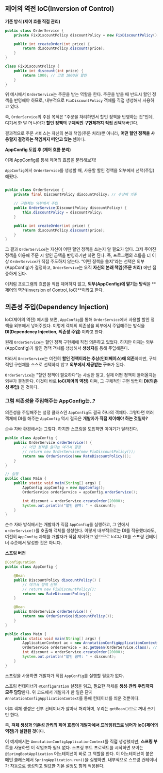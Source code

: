 ## 제어의 역전 IoC(Inversion of Control)

**기존 방식 (제어 흐름 직접 관리)**

```java
public class OrderService {
    private FixDiscountPolicy discountPolicy = new FixDiscountPolicy(); 

    public int createOrder(int price) {
        return discountPolicy.discount(price);
    }
}

class FixDiscountPolicy {
    public int discount(int price) {
        return 1000; // 고정 1000원 할인
    }
}
```

위 예시에서 `OrderService`는 주문을 받는 역할을 한다. 주문을 받을 때 반드시 할인 정책을 반영해야 하므로, 내부적으로 `FixDiscountPolicy` 객체를 직접 생성해서 사용하고 있다.

즉, `OrderService`의 주된 목적은 "주문을 처리하면서 할인 정책을 반영하는 것"인데, 여기서 한 발 더 나아가 **할인 정책의 구체적인 구현체까지 직접 선택**해버린다.

결과적으로 주문 서비스는 자신의 본래 책임(주문 처리)뿐 아니라, **어떤 할인 정책을 사용할지 결정하는 책임까지 떠안고 있는 셈**이다.

**AppConfig 도입 후 (제어 흐름 분리)**

이제 AppConfig를 통해 제어의 흐름을 분리해보자!

`AppConfig`에서 `OrderService`를 생성할 때, 사용할 할인 정책을 외부에서 선택(주입)해줬다.

```java

public class OrderService {
    private final DiscountPolicy discountPolicy; // 추상에 의존

    // 구현체는 외부에서 주입
    public OrderService(DiscountPolicy discountPolicy) {
        this.discountPolicy = discountPolicy;
    }

    public int createOrder(int price) {
        return discountPolicy.discount(price);
    }
}
```

그 결과 `OrderService`는 자신이 어떤 할인 정책을 쓰는지 알 필요가 없다. 그저 주어진 정책을 이용해 주문 시 할인 금액을 반영하기만 하면 된다. 즉, 프로그램의 흐름을 더 이상 `OrderService`가 직접 주도하지 않는다. “어떤 정책을 쓸지”라는 선택은 외부(AppConfig)가 결정하고, `OrderService`는 오직 **자신의 본래 책임(주문 처리)** 에만 집중하게 된다.

이처럼 프로그램의 흐름을 직접 제어하지 않고, **외부(AppConfig)에 맡기는 방식**을 **제어의 역전(Inversion of Control, IoC)**이라고 한다.

## 의존성 주입(Dependency Injection)
IoC(제어의 역전) 예시를 보면, `AppConfig`를 통해 `OrderService`에서 사용할 할인 정책을 외부에서 넣어주었다. 이렇게 객체의 의존성을 외부에서 주입해주는 방식을 **DI(Dependency Injection, 의존성 주입)** 이라고 한다.

원래 `OrderService`는 할인 정책 구현체에 직접 의존하고 있었다. 하지만 이제는 외부(AppConfig)가 할인 정책 객체를 생성해서 **생성자**를 통해 주입해준다.

따라서 `OrderService`는 여전히 **할인 정책이라는 추상(인터페이스)에 의존**하지만, 구체적인 구현체를 스스로 선택하지 않고 **외부에서 제공받는 구조**가 된다.

`OrderService`는 "할인 정책이 필요하다"는 사실만 알고, 실제 어떤 정책이 들어올지는 외부가 결정한다. 이것이 바로 **IoC(제어의 역전)** 이며, 그 구체적인 구현 방법이 **DI(의존성 주입)** 인 것이다.

### 그럼 의존성을 주입해주는 AppConfig는..?

의존성을 주입해주는 설정 클래스인 `AppConfig`도 결국 하나의 객체다.  그렇다면 여러 객체에 DI를 해주는 `AppConfig` 역시 결국은 **개발자가 직접 제어해야 하는 것일까?**

순수 자바 환경에서는 그렇다. 하지만 스프링을 도입하면 이야기가 달라진다.

```java
public class AppConfig {
    public OrderService orderService() {
        // 어떤 정책을 쓸지는 여기서 결정
        // return new OrderService(new FixDiscountPolicy());
        return new OrderService(new RateDiscountPolicy());
    }
}

// 실행
public class Main {
    public static void main(String[] args) {
        AppConfig appConfig = new AppConfig();
        OrderService orderService = appConfig.orderService();

        int discount = orderService.createOrder(20000);
        System.out.println("할인 금액: " + discount);
    }
}
```

순수 자바 방식에서는 개발자가 직접 `AppConfig`를 실행하고, 그 안에서 `orderService()`를 호출해 객체를 생성한다. 이렇게 내부적으로는 DI를 적용했더라도, 여전히 `AppConfig` 자체를 개발자가 직접 제어하고 있으므로 IoC나 DI를 스프링 컨테이너 수준에서 달성한 것은 아니다.

**스프링 버전**

```java
@Configuration
public class AppConfig {

    @Bean
    public DiscountPolicy discountPolicy() {
        // 여기서 정책 선택
        // return new FixDiscountPolicy();
        return new RateDiscountPolicy();
    }

    @Bean
    public OrderService orderService() {
        return new OrderService(discountPolicy());
    }
}
```

```java
public class Main {
    public static void main(String[] args) {
        ApplicationContext ac = new AnnotationConfigApplicationContext(AppConfig.class); 
        OrderService orderService = ac.getBean(OrderService.class); // 컨테이너에서 꺼내오기
        int discount = orderService.createOrder(20000);
        System.out.println("할인 금액: " + discount);
    }
}
```

스프링을 사용하면 개발자가 직접 `AppConfig`를 실행할 필요가 없다.

스프링 컨테이너가 `@Configuration` 설정을 읽고, 필요한 객체를 **생성·관리·주입까지 모두 담당**한다. 위 코드에서 개발자가 한 일은 단지 `AnnotationConfigApplicationContext`를 통해 컨테이너를 띄운 것뿐이다.

이후 객체 생성은 전부 컨테이너가 알아서 처리하며, 우리는 `getBean()`으로 꺼내 쓰기만 한다.

즉, **객체 생성과 의존성 관리의 제어 흐름이 개발자에서 프레임워크로 넘어가 IoC(제어의 역전)가 실현된 것**이다.

이 예제에서는 `AnnotationConfigApplicationContext`를 직접 생성했지만, **스프링 부트**를 사용하면 이 작업조차 필요 없다. 스프링 부트 프로젝트를 시작하면 보이는 `@SpringBootApplication` 어노테이션이 바로 그 역할을 한다. 이 어노테이션이 붙은 메인 클래스에서 `SpringApplication.run()`을 실행하면, 내부적으로 스프링 컨테이너가 자동으로 생성되고 필요한 기본 설정도 함께 적용된다.